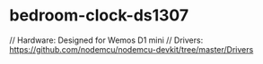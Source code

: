 # bedroom-clock-ds1307
 
// Hardware: Designed for Wemos D1 mini
//           Drivers: https://github.com/nodemcu/nodemcu-devkit/tree/master/Drivers
